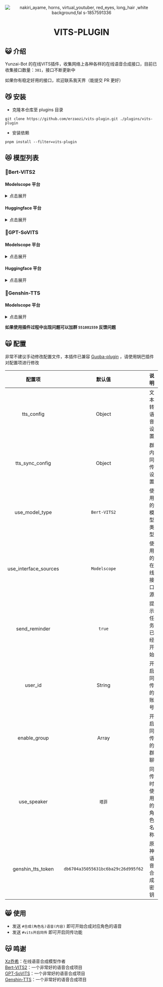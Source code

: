 <div align="center">

![nakiri_ayame, horns, virtual_youtuber, red_eyes, long_hair ,white background,fal s-1857591336](https://github.com/erzaozi/vits-plugin/assets/61369914/8b2e826a-7aa3-45a8-b58a-93f8e66d7d14)

# VITS-PLUGIN

</div>

## 😺 介绍

Yunzai-Bot 的在线VITS插件，收集网络上各种各样的在线语音合成接口，目前已收集接口数量：`381`，接口不断更新中

如果你有稳定好用的接口，欢迎联系我天界（能提交 PR 更好）

## 😼 安装

- 克隆本仓库至 plugins 目录
```
git clone https://github.com/erzaozi/vits-plugin.git ./plugins/vits-plugin
```

- 安装依赖
```
pnpm install --filter=vits-plugin
```

## 😻 模型列表

### 🍉Bert-VITS2

#### Modelscope 平台

<details><summary>点击展开</summary>

| 模型名称 | 模型名称 | 模型名称 | 模型名称 |
| :---: | :---: | :---: | :---: |
| [AI陈泽（中日英）](https://www.modelscope.cn/studios/xzjosh/Ze-Bert-VITS2-2.3) | [AI星瞳（坏女人）（中日英）](https://www.modelscope.cn/studios/xzjosh/badXT-Bert-VITS2-2.3) | [AI梅西2.0（中日英）](https://www.modelscope.cn/studios/xzjosh/Messi-Bert-VITS2-2.3) | [AI珈乐2.0（中日英）](https://www.modelscope.cn/studios/xzjosh/Carol-Bert-VITS2-2.3) |
| [AI乃琳2.0（中日英）](https://www.modelscope.cn/studios/xzjosh/Queen-Bert-VITS2-2.3) | [AI七海2.0（中日英）](https://www.modelscope.cn/studios/xzjosh/Nana7mi-Bert-VITS2-2.3) | [AI塔菲2.0重制版（中日英）](https://www.modelscope.cn/studios/xzjosh/Taffy-Bert-VITS2-2.3) | [AI东雪莲2.0重制版（中日英）](https://www.modelscope.cn/studios/xzjosh/Azuma-Bert-VITS2-2.3) |
| [AI奶绿2.0（中日英）](https://www.modelscope.cn/studios/xzjosh/LAPLACE-Bert-VITS2-2.3) | [AI尼奈2.0（中日英）](https://www.modelscope.cn/studios/xzjosh/nine-Bert-VITS2-2.3) | [AI科比2.0（中日英）](https://www.modelscope.cn/studios/xzjosh/Kobe-Bert-VITS2-2.3) | [AI嘉然2.0（中日英）](https://www.modelscope.cn/studios/xzjosh/Diana-Bert-VITS2-2.3) |
| [AI丁真2.0（中日英）](https://www.modelscope.cn/studios/xzjosh/DZ-Bert-VITS2-2.3) | [AI丁真2.0（备用1）](https://www.modelscope.cn/studios/xzjosh/dingzhen-Bert-VITS2-2.3) | [AI丁真2.0（备用2）](https://www.modelscope.cn/studios/xzjosh/DZhen-Bert-VITS2-2.3) | [AI炫神2.0（中日英）](https://www.modelscope.cn/studios/xzjosh/Xuan-Bert-VITS2-2.3) |
| [AI电棍2.0（中日英）](https://www.modelscope.cn/studios/xzjosh/otto-Bert-VITS2-2.3) | [AI阿梓2.0（中日英）](https://www.modelscope.cn/studios/xzjosh/Azusa-Bert-VITS2-2.3) | [AI东雪莲2.0（中日英）](https://www.modelscope.cn/studios/xzjosh/Azuma-Bert-VITS2.0.2) | [AI塔菲2.0（中日英）](https://www.modelscope.cn/studios/xzjosh/Taffy-Bert-VITS2.0.2) |
| [AI星瞳2.0（中日英）](https://www.modelscope.cn/studios/xzjosh/2568-Bert-VITS2) | [AI孙笑川2.0（中日英）](https://www.modelscope.cn/studios/xzjosh/SXC-Bert-VITS2) | [AI塔菲](https://www.modelscope.cn/studios/xzjosh/Taffy-Bert-VITS2) | [AI小菲](https://www.modelscope.cn/studios/xzjosh/LittleTaffy-Bert-VITS2) |
| [AI东雪莲](https://www.modelscope.cn/studios/xzjosh/Azuma-Bert-VITS2) | [AI奶绿](https://www.modelscope.cn/studios/xzjosh/LAPLACE-Bert-VITS2) | [AI尼奈](https://www.modelscope.cn/studios/xzjosh/nine1-Bert-VITS2) | [AI珈乐](https://www.modelscope.cn/studios/xzjosh/Carol-Bert-VITS2) |
| [AI电棍](https://www.modelscope.cn/studios/xzjosh/otto-Bert-VITS2) | [AI七海](https://www.modelscope.cn/studios/xzjosh/Nana7mi-Bert-VITS2) | [AI阿梓](https://www.modelscope.cn/studios/xzjosh/Azusa-Bert-VITS2) | [AI星瞳](https://www.modelscope.cn/studios/xzjosh/XingTong-Bert-VITS2) |
| [AI向晚](https://www.modelscope.cn/studios/xzjosh/Ava-Bert-VITS2) | [AI嘉然](https://www.modelscope.cn/studios/xzjosh/Diana-Bert-VITS2) | [AI剑魔](https://www.modelscope.cn/studios/xzjosh/Aatrox-Bert-VITS2) | [AI乃琳](https://www.modelscope.cn/studios/xzjosh/Eileen-Bert-VITS2) |
| [AI贝拉](https://www.modelscope.cn/studios/xzjosh/Bella-Bert-VITS2) | [AI扇宝](https://www.modelscope.cn/studios/xzjosh/ShanBao-Bert-VITS2) | [AI恬豆](https://www.modelscope.cn/studios/xzjosh/Bekki-Bert-VITS2) | [AI黑桃影](https://www.modelscope.cn/studios/xzjosh/Echo-Bert-VITS2) |
| [AI卖卖](https://www.modelscope.cn/studios/xzjosh/maimai-Bert-VITS2) | [AI鹿鸣](https://www.modelscope.cn/studios/xzjosh/Lumi-Bert-VITS2) | [AI文静](https://www.modelscope.cn/studios/xzjosh/Wenjing-Bert-VITS2) |  |

</details>

#### Huggingface 平台

<details><summary>点击展开</summary>

| 模型名称 | 模型名称 | 模型名称 | 模型名称 |
| :---: | :---: | :---: | :---: |
| [AI星瞳（坏女人）（中日英）](https://huggingface.co/spaces/XzJosh/badXT-Bert-VITS2-2.3) | [AI梅西2.0（中日英）](https://huggingface.co/spaces/XzJosh/Messi-Bert-VITS2-2.3) | [AI珈乐2.0（中日英）](https://huggingface.co/spaces/XzJosh/Carol-Bert-VITS2-2.3) | [AI乃琳2.0（中日英）](https://huggingface.co/spaces/XzJosh/Queen-Bert-VITS2-2.3) |
| [AI七海2.0（中日英）](https://huggingface.co/spaces/XzJosh/Nana7mi-Bert-VITS2-2.3) | [AI塔菲2.0重制版（中日英）](https://huggingface.co/spaces/XzJosh/Taffy-Bert-VITS2-2.3) | [AI东雪莲2.0重制版（中日英）](https://huggingface.co/spaces/XzJosh/Azuma-Bert-VITS2-2.3) | [AI奶绿2.0（中日英）](https://huggingface.co/spaces/XzJosh/LAPLACE-Bert-VITS2-2.3) |
| [AI尼奈2.0（中日英）](https://huggingface.co/spaces/XzJosh/nine-Bert-VITS2-2.3) | [AI科比2.0（中日英）](https://huggingface.co/spaces/XzJosh/Kobe-Bert-VITS2-2.3) | [AI嘉然2.0（中日英）](https://huggingface.co/spaces/XzJosh/Diana-Bert-VITS2-2.3) | [AI丁真2.0（中日英）](https://huggingface.co/spaces/XzJosh/DZ-Bert-VITS2-2.3) |
| [AI炫神2.0（中日英）](https://huggingface.co/spaces/XzJosh/Xuan-Bert-VITS2-2.3) | [AI电棍2.0（中日英）](https://huggingface.co/spaces/XzJosh/otto-Bert-VITS2-2.3) | [AI阿梓2.0（中日英）](https://huggingface.co/spaces/XzJosh/Azusa-Bert-VITS2-2.3) | [AI东雪莲2.0（中日英）](https://huggingface.co/spaces/XzJosh/Azuma-Bert-VITS2.0.2) |
| [AI塔菲2.0（中日英）](https://huggingface.co/spaces/XzJosh/Taffy-Bert-VITS2.0.2) | [AI星瞳2.0（中日英）](https://huggingface.co/spaces/XzJosh/2568-Bert-VITS2) | [AI孙笑川2.0（中日英）](https://huggingface.co/spaces/XzJosh/Sun-Bert-VITS2) | [AI塔菲](https://huggingface.co/spaces/XzJosh/Taffy-Bert-VITS2) |
| [AI小菲](https://huggingface.co/spaces/XzJosh/LittleTaffy-Bert-VITS2) | [AI东雪莲](https://huggingface.co/spaces/XzJosh/Azuma-Bert-VITS2) | [AI奶绿](https://huggingface.co/spaces/XzJosh/LAPLACE-Bert-VITS2) | [AI尼奈](https://huggingface.co/spaces/XzJosh/nine1-Bert-VITS2) |
| [AI珈乐](https://huggingface.co/spaces/XzJosh/Carol-Bert-VITS2) | [AI电棍](https://huggingface.co/spaces/XzJosh/otto-Bert-VITS2) | [AI七海](https://huggingface.co/spaces/XzJosh/Nana7mi-Bert-VITS2) | [AI阿梓](https://huggingface.co/spaces/XzJosh/Azusa-Bert-VITS2) |
| [AI星瞳](https://huggingface.co/spaces/XzJosh/XingTong-Bert-VITS2) | [AI向晚](https://huggingface.co/spaces/XzJosh/Ava-Bert-VITS2) | [AI嘉然](https://huggingface.co/spaces/XzJosh/Diana-Bert-VITS2) | [AI剑魔](https://huggingface.co/spaces/XzJosh/Aatrox-Bert-VITS2) |
| [AI乃琳](https://huggingface.co/spaces/XzJosh/Eileen-Bert-VITS2) | [AI贝拉](https://huggingface.co/spaces/XzJosh/Bella-Bert-VITS2) | [AI扇宝](https://huggingface.co/spaces/XzJosh/ShanBao-Bert-VITS2) | [AI恬豆](https://huggingface.co/spaces/XzJosh/Bekki-Bert-VITS2) |
| [AI黑桃影](https://huggingface.co/spaces/XzJosh/Echo-Bert-VITS2) | [AI卖卖](https://huggingface.co/spaces/XzJosh/maimai-Bert-VITS2) | [AI鹿鸣](https://huggingface.co/spaces/XzJosh/Lumi-Bert-VITS2) | [AI文静](https://huggingface.co/spaces/XzJosh/Wenjing-Bert-VITS2) |

</details>

### 🍊GPT-SoVITS

#### Modelscope 平台

<details><summary>点击展开</summary>

| 模型名称 | 模型名称 | 模型名称 | 模型名称 |
| :---: | :---: | :---: | :---: |
| [AI张顺飞](https://www.modelscope.cn/studios/xzjosh/Shun-GPT-SoVITS) | [AI蔡徐坤](https://www.modelscope.cn/studios/xzjosh/Kun-GPT-SoVITS) | [AI米诺](https://www.modelscope.cn/studios/xzjosh/Mino-GPT-SoVITS) | [AI陈泽](https://www.modelscope.cn/studios/xzjosh/Ze-GPT-SoVITS) |
| [AI电棍](https://www.modelscope.cn/studios/xzjosh/otto-GPT-SoVITS) | [AI炫神](https://www.modelscope.cn/studios/xzjosh/Xuan-GPT-SoVITS) | [AI山泥若](https://www.modelscope.cn/studios/xzjosh/Ruo-GPT-SoVITS) | [AI丁真](https://www.modelscope.cn/studios/xzjosh/dingzhen-GPT-SoVITS) |
| [AI孙笑川](https://www.modelscope.cn/studios/xzjosh/sun-GPT-SoVITS) | [AI东雪莲](https://www.modelscope.cn/studios/xzjosh/Azuma-GPT-SoVITS) | [AI塔菲](https://www.modelscope.cn/studios/xzjosh/Taffy-GPT-SoVITS) | [AI奶绿](https://www.modelscope.cn/studios/xzjosh/LAPLACE-GPT-SoVITS) |
| [AI阿梓](https://www.modelscope.cn/studios/xzjosh/Azusa-GPT-SoVITS) | [AI七海](https://www.modelscope.cn/studios/xzjosh/Nana7mi-GPT-SoVITS) | [AI星瞳](https://www.modelscope.cn/studios/xzjosh/XingTong-GPT-SoVITS) | [AI星瞳（坏女人）](https://www.modelscope.cn/studios/xzjosh/badXT-GPT-SoVITS) |
| [AI扇宝](https://www.modelscope.cn/studios/xzjosh/SB-GPT-SoVITS) | [AI扇宝（卖卖）](https://www.modelscope.cn/studios/xzjosh/maimai-GPT-SoVITS) | [AI尼奈](https://www.modelscope.cn/studios/xzjosh/nine-GPT-SoVITS) | [AI恬豆](https://www.modelscope.cn/studios/xzjosh/Bekki-GPT-SoVITS) |
| [AI向晚](https://www.modelscope.cn/studios/xzjosh/Ava-GPT-SoVITS) | [AI贝拉](https://www.modelscope.cn/studios/xzjosh/Bella-GPT-SoVITS) | [AI珈乐](https://www.modelscope.cn/studios/xzjosh/Carol-GPT-SoVITS) | [AI嘉然](https://www.modelscope.cn/studios/xzjosh/Diana-GPT-SoVITS) |
| [AI乃琳](https://www.modelscope.cn/studios/xzjosh/Eileen-GPT-SoVITS) |  |  |  |

</details>

#### Huggingface 平台

<details><summary>点击展开</summary>

| 模型名称 | 模型名称 | 模型名称 | 模型名称 |
| :---: | :---: | :---: | :---: |
| [AI电棍](https://huggingface.co/spaces/XzJosh/otto-GPT-SoVITS) | [AI炫神](https://huggingface.co/spaces/XzJosh/Xuan-GPT-SoVITS) | [AI山泥若](https://huggingface.co/spaces/XzJosh/Ruo-GPT-SoVITS) | [AI丁真](https://huggingface.co/spaces/XzJosh/dingzhen-GPT-SoVITS) |
| [AI孙笑川](https://huggingface.co/spaces/XzJosh/sun-GPT-SoVITS) | [AI东雪莲](https://huggingface.co/spaces/XzJosh/Azuma-GPT-SoVITS) | [AI塔菲](https://huggingface.co/spaces/XzJosh/Taffy-GPT-SoVITS) | [AI奶绿](https://huggingface.co/spaces/XzJosh/LAPLACE-GPT-SoVITS) |
| [AI阿梓](https://huggingface.co/spaces/XzJosh/Azusa-GPT-SoVITS) | [AI七海](https://huggingface.co/spaces/XzJosh/Nana7mi-GPT-SoVITS) | [AI星瞳（坏女人）](https://huggingface.co/spaces/XzJosh/badXT-GPT-SoVITS) | [AI坏女人](https://huggingface.co/spaces/XzJosh/badXT-GPT-SoVITS) |
| [AI扇宝](https://huggingface.co/spaces/XzJosh/SB-GPT-SoVITS) | [AI扇宝（卖卖）](https://huggingface.co/spaces/XzJosh/maimai-GPT-SoVITS) | [AI尼奈](https://huggingface.co/spaces/XzJosh/nine-GPT-SoVITS) | [AI恬豆](https://huggingface.co/spaces/XzJosh/Bekki-GPT-SoVITS) |
| [AI向晚](https://huggingface.co/spaces/XzJosh/Ava-GPT-SoVITS) | [AI贝拉](https://huggingface.co/spaces/XzJosh/Bella-GPT-SoVITS) | [AI珈乐](https://huggingface.co/spaces/XzJosh/Carol-GPT-SoVITS) | [AI嘉然](https://huggingface.co/spaces/XzJosh/Diana-GPT-SoVITS) |
| [AI乃琳](https://huggingface.co/spaces/XzJosh/Eileen-GPT-SoVITS) |  |  |  |

</details>

### 🥕Genshin-TTS

#### Modelscope 平台

<details><summary>点击展开</summary>

**默认密钥限制50字，要更多请前往 [这里](https://tts.ai-hobbyist.org/#/apikey) 获取密钥后，使用 `#vits设置原神密钥xxxxx` 填写密钥**

| 模型名称 | 模型名称 | 模型名称 | 模型名称 |
| :---: | :---: | :---: | :---: |
| anzai         | 「信使」     | 「公子」     | 「博士」      |
| 「大肉丸」    | 「女士」    | 「散兵」     | 「白老先生」   |
| 七七          | 三月七      | 上杉        | 丹吉尔        |
| 丹恒          | 丹枢        | 丽莎        | 久利须        |
| 久岐忍        | 九条裟罗    | 九条镰治    | 云堇          |
| 五郎          | 伊利亚斯    | 伊迪娅      | 优菈          |
| 伦纳德        | 佐西摩斯    | 佩拉        | 停云          |
| 元太          | 克列门特    | 克拉拉      | 克罗索        |
| 八重神子      | 公输师傅    | 凝光        | 凯亚          |
| 凯瑟琳        | 刃          | 刻晴        | 北斗          |
| 半夏          | 博易        | 博来        | 卡波特        |
| 卡维          | 卡芙卡      | 卢卡        | 可可利亚      |
| 可莉          | 史瓦罗      | 吴船长      | 哲平          |
| 嘉玛          | 嘉良        | 回声海螺    | 坎蒂丝        |
| 埃勒曼        | 埃尔欣根    | 埃德        | 埃泽          |
| 埃洛伊        | 埃舍尔      | 塔杰·拉德卡尼 | 塞塔蕾       |
| 塞琉斯        | 夏洛蒂      | 多莉        | 夜兰          |
| 大慈树王      | 大毫        | 天叔        | 天目十五      |
| 奥兹          | 奥列格      | 女士        | 妮露          |
| 姬子          | 娜塔莎      | 娜维娅      | 安柏          |
| 安西          | 宛烟        | 宵宫        | 岩明          |
| 巴达维        | 布洛妮娅    | 希儿        | 希露瓦        |
| 帕姆          | 帕斯卡      | 常九爷      | 康纳          |
| 开拓者(女)    | 开拓者(男)  | 式大将      | 彦卿          |
| 影            | 德沃沙克    | 恕筠        | 恶龙          |
| 悦            | 慧心        | 戴因斯雷布  | 托克          |
| 托马          | 拉赫曼      | 拉齐        | 掇星攫辰天君   |
| 提纳里        | 斯坦利      | 斯科特      | 旁白          |
| 早柚          | 昆钧        | 明曦        | 景元          |
| 晴霓          | 杜拉夫      | 杰帕德      | 松浦          |
| 林尼          | 枫原万叶    | 柊千里      | 查尔斯        |
| 柯莱          | 桑博        | 欧菲妮      | 毗伽尔        |
| 沙扎曼        | 派蒙        | 流浪者      | 浣溪          |
| 浮游水蕈兽·元素生命 | 海妮耶 | 海芭夏      | 深渊使徒      |
| 深渊法师      | 温迪        | 烟绯        | 爱德琳        |
| 爱贝尔        | 玛乔丽      | 玛塞勒      | 玛格丽特      |
| 玲可          | 珊瑚        | 珊瑚宫心海  | 珐露珊        |
| 班尼特        | 琳妮特      | 琴          | 瑶瑶          |
| 瓦尔特        | 甘雨        | 田铁嘴      | 申鹤          |
| 留云借风真君  | 白术        | 白露        | 百闻          |
| 知易          | 石头        | 砂糖        | 神里绫人      |
| 神里绫华      | 空          | 符玄        | 笼钓瓶一心    |
| 米卡          | 素裳        | 纯水精灵？  | 纳比尔        |
| 纳西妲        | 绮良良      | 绿芙蓉      | 罗刹          |
| 罗莎莉亚      | 羽生田千鹤  | 老孟        | 胡桃          |
| 舒伯特        | 艾丝妲      | 艾伯特      | 艾尔海森      |
| 艾文          | 艾莉丝      | 芙宁娜      | 芭芭拉        |
| 荒泷一斗      | 荧          | 莎拉        | 莫塞伊思      |
| 莫娜          | 莱依拉      | 莺儿        | 菲米尼        |
| 菲谢尔        | 萍姥姥      | 萨赫哈蒂    | 萨齐因        |
| 蒂玛乌斯      | 虎克        | 螺丝咕姆    | 行秋          |
| 西拉杰        | 言笑        | 诺艾尔      | 费斯曼        |
| 赛诺          | 辛焱        | 达达利亚    | 迈勒斯        |
| 迈蒙          | 迪卢克      | 迪奥娜      | 迪娜泽黛      |
| 迪希雅        | 那维莱特    | 重云        | 金人会长      |
| 钟离          | 银狼        | 镜流        | 长生          |
| 阿佩普        | 阿兰        | 阿圆        | 阿娜耶        |
| 阿守          | 阿尔卡米    | 阿巴图伊    | 阿扎尔        |
| 阿拉夫        | 阿晃        | 阿洛瓦      | 阿祇          |
| 阿贝多        | 陆行岩本真蕈·元素生命 | 雷泽    | 雷电将军    |
| 霄翰          | 霍夫曼      | 青镞        | 青雀          |
| 香菱          | 驭空        | 魈          | 鹿野奈奈      |
| 鹿野院平藏    | 黑塔        | 龙二        | 多人对话      |

</details>

**如果使用插件过程中出现问题可以加群 `551081559` 反馈问题**

## 🙀 配置

非常不建议手动修改配置文件，本插件已兼容 [Guoba-plugin](https://github.com/guoba-yunzai/guoba-plugin) ，请使用锅巴插件对配置项进行修改

| 配置项 | 默认值 | 说明 |
| :---: | :---: | :---: |
| tts_config | Object | 文本转语音设置 |
| tts_sync_config | Object | 群内同传设置 |
| use_model_type | `Bert-VITS2` | 使用的模型类型 |
| use_interface_sources | `Modelscope` | 使用的在线接口源 |
| send_reminder | `true` | 提示任务已经开始 |
| user_id | String | 开启同传的账号 |
| enable_group | Array | 开启同传的群聊 |
| use_speaker | `塔菲` | 同传时使用的角色名称 |
| genshin_tts_token | `db6704a35055631bc6ba29c26d995f62` | 原神语音合成密钥 |

## 😸 使用

- 发送 `#合成(角色名)语音(内容)` 即可开始合成对应角色的语音
- 发送 `#vits开启同传` 即可开启同传功能

## 😽 鸣谢

[Xz乔希](https://space.bilibili.com/5859321)：在线语音合成模型作者\
[Bert-VITS2](https://github.com/fishaudio/Bert-VITS2)：一个非常好的语音合成项目\
[GPT-SoVITS](https://github.com/RVC-Boss/GPT-SoVITS)：一个非常好的语音合成项目\
[Genshin-TTS](https://www.modelscope.cn/studios/erythrocyte/Bert-VITS2_Genshin_TTS)：一个非常好的语音合成项目
